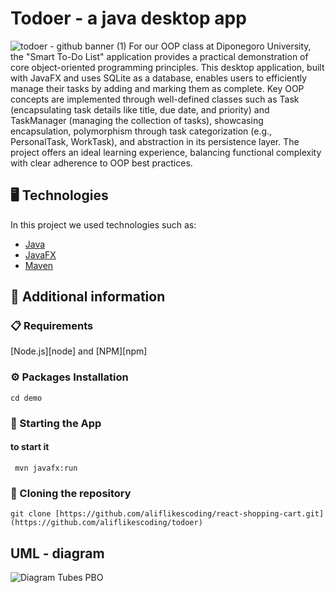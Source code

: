 # Todoer - a java desktop app
![todoer - github banner (1)](https://github.com/user-attachments/assets/ca60cf63-82fc-44e2-8ca4-0632c561e813)
For our OOP class at Diponegoro University, the "Smart To-Do List" application provides a practical demonstration of core object-oriented programming principles. This desktop application, built with JavaFX and uses SQLite as a database, enables users to efficiently manage their tasks by adding and marking them as complete. Key OOP concepts are implemented through well-defined classes such as Task (encapsulating task details like title, due date, and priority) and TaskManager (managing the collection of tasks), showcasing encapsulation, polymorphism through task categorization (e.g., PersonalTask, WorkTask), and abstraction in its persistence layer. The project offers an ideal learning experience, balancing functional complexity with clear adherence to OOP best practices.

## 🖥️ Technologies

In this project we used technologies such as:

- [Java](https://www.java.com/en/)
- [JavaFX](https://openjfx.io/)
- [Maven](https://maven.apache.org/)

## 📖 Additional information

### 📋 Requirements

[Node.js][node] and [NPM][npm]

### ⚙️ Packages Installation

```shell
cd demo
```

### 🚀 Starting the App 

#### to start it

```shell
 mvn javafx:run
```

### 🔗 Cloning the repository

```shell
git clone [https://github.com/aliflikescoding/react-shopping-cart.git](https://github.com/aliflikescoding/todoer)
```

## UML - diagram
![Diagram Tubes PBO](https://github.com/user-attachments/assets/0f7f7743-9524-4a8c-b070-0f0c5744cb46)
